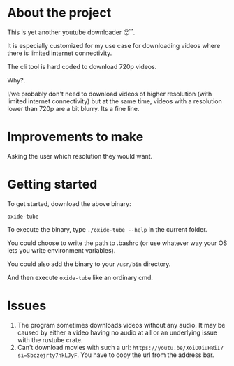# About the project

This is yet another youtube downloader 😴.

It is especially customized for my use case for downloading videos where there is limited internet connectivity.

The cli tool is hard coded to download 720p videos.

Why?.

I/we probably don't need to download videos of higher resolution (with limited internet connectivity) but at the same time, videos with a resolution lower than 720p are a bit blurry. Its a fine line.

# Improvements to make

Asking the user which resolution they would want.

# Getting started

To get started, download the above binary:

`oxide-tube`

To execute the binary, type `./oxide-tube --help` in the current folder.

You could choose to write the path to .bashrc (or use whatever way your OS lets you write environment variables).

You could also add the binary to your `/usr/bin` directory.

And then execute `oxide-tube` like an ordinary cmd.

# Issues

1. The program sometimes downloads videos without any audio. It may be caused by either a video having no audio at all or an underlying issue with the rustube crate.
2. Can't download movies with such a url: `https://youtu.be/XoiOOiuH8iI?si=Sbczejrty7nkLJyF`. You have to copy the url from      the address bar.
